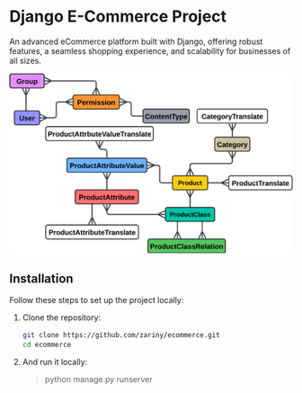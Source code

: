# Django E-Commerce Project

An advanced eCommerce platform built with Django, offering robust features, a seamless shopping experience, and scalability for businesses of all sizes.

![uml](docs/UML.png)

## Installation

Follow these steps to set up the project locally:

1. Clone the repository:
   ```bash
   git clone https://github.com/zariny/ecommerce.git
   cd ecommerce
2. And run it locally:

   > python manage.py runserver
   